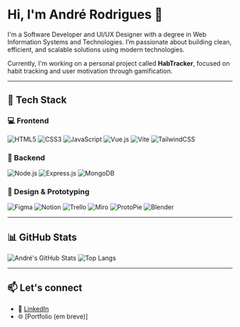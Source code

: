 # Hi, I'm André Rodrigues 👋

I'm a Software Developer and UI/UX Designer with a degree in Web Information Systems and Technologies. I’m passionate about building clean, efficient, and scalable solutions using modern technologies.

Currently, I'm working on a personal project called **HabTracker**, focused on habit tracking and user motivation through gamification.


---

## 🚀 Tech Stack

### 💻 Frontend
![HTML5](https://img.shields.io/badge/HTML5-E34F26?style=flat&logo=html5&logoColor=white)
![CSS3](https://img.shields.io/badge/CSS3-1572B6?style=flat&logo=css3&logoColor=white)
![JavaScript](https://img.shields.io/badge/JavaScript-F7DF1E?style=flat&logo=javascript&logoColor=black)
![Vue.js](https://img.shields.io/badge/Vue.js-35495E?style=flat&logo=vue.js&logoColor=4FC08D)
![Vite](https://img.shields.io/badge/Vite-646CFF?style=flat&logo=vite&logoColor=white)
![TailwindCSS](https://img.shields.io/badge/TailwindCSS-06B6D4?style=flat&logo=tailwindcss&logoColor=white)

### 🧠 Backend
![Node.js](https://img.shields.io/badge/Node.js-339933?style=flat&logo=node.js&logoColor=white)
![Express.js](https://img.shields.io/badge/Express.js-000000?style=flat&logo=express&logoColor=white)
![MongoDB](https://img.shields.io/badge/MongoDB-47A248?style=flat&logo=mongodb&logoColor=white)

### 🎨 Design & Prototyping
![Figma](https://img.shields.io/badge/Figma-F24E1E?style=flat&logo=figma&logoColor=white)
![Notion](https://img.shields.io/badge/Notion-000000?style=flat&logo=notion&logoColor=white)
![Trello](https://img.shields.io/badge/Trello-0052CC?style=flat&logo=trello&logoColor=white)
![Miro](https://img.shields.io/badge/Miro-050038?style=flat&logo=miro&logoColor=white)
![ProtoPie](https://img.shields.io/badge/ProtoPie-1D1D1D?style=flat&logo=protopie&logoColor=white)
![Blender](https://img.shields.io/badge/Blender-F5792A?style=flat&logo=blender&logoColor=white)

---

## 📊 GitHub Stats

![André's GitHub Stats](https://github-readme-stats.vercel.app/api?username=AndreRodrigues884&show_icons=true&theme=radical&count_private=true)
![Top Langs](https://github-readme-stats.vercel.app/api/top-langs/?username=AndreRodrigues884&layout=compact&theme=radical)

---

## 📫 Let's connect

- 💼 [LinkedIn](https://www.linkedin.com/in/andreprodrigues0512/)
- 🌐 [Portfolio (em breve)]
